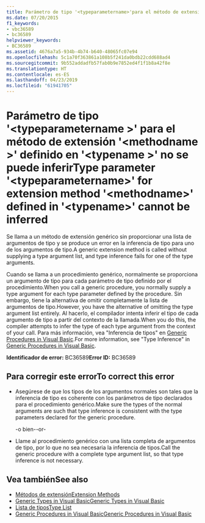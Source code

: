 ```yaml
---
title: Parámetro de tipo '<typeparametername>'para el método de extensión'<methodname>'definido en'<typename>' no se puede inferir
ms.date: 07/20/2015
f1_keywords:
- vbc36589
- bc36589
helpviewer_keywords:
- BC36589
ms.assetid: 4676a7a5-934b-4b74-b640-48065fc07e94
ms.openlocfilehash: 5c1a70f363861a108b5f241da0bdb22cdd688ad4
ms.sourcegitcommit: 9b552addadfb57fab0b9e7852ed4f1f1b8a42f8e
ms.translationtype: HT
ms.contentlocale: es-ES
ms.lasthandoff: 04/23/2019
ms.locfileid: "61941705"
---
```

# <a name="type-parameter-typeparametername-for-extension-method-methodname-defined-in-typename-cannot-be-inferred"></a><span data-ttu-id="6628d-102">Parámetro de tipo '\<typeparametername >' para el método de extensión '\<methodname >' definido en '\<typename >' no se puede inferir</span><span class="sxs-lookup"><span data-stu-id="6628d-102">Type parameter '\<typeparametername>' for extension method '\<methodname>' defined in '\<typename>' cannot be inferred</span></span>
<span data-ttu-id="6628d-103">Se llama a un método de extensión genérico sin proporcionar una lista de argumentos de tipo y se produce un error en la inferencia de tipo para uno de los argumentos de tipo.</span><span class="sxs-lookup"><span data-stu-id="6628d-103">A generic extension method is called without supplying a type argument list, and type inference fails for one of the type arguments.</span></span>  
  
 <span data-ttu-id="6628d-104">Cuando se llama a un procedimiento genérico, normalmente se proporciona un argumento de tipo para cada parámetro de tipo definido por el procedimiento.</span><span class="sxs-lookup"><span data-stu-id="6628d-104">When you call a generic procedure, you normally supply a type argument for each type parameter defined by the procedure.</span></span> <span data-ttu-id="6628d-105">Sin embargo, tiene la alternativa de omitir completamente la lista de argumentos de tipo.</span><span class="sxs-lookup"><span data-stu-id="6628d-105">However, you have the alternative of omitting the type argument list entirely.</span></span> <span data-ttu-id="6628d-106">Al hacerlo, el compilador intenta inferir el tipo de cada argumento de tipo a partir del contexto de la llamada.</span><span class="sxs-lookup"><span data-stu-id="6628d-106">When you do this, the compiler attempts to infer the type of each type argument from the context of your call.</span></span> <span data-ttu-id="6628d-107">Para más información, vea "Inferencia de tipos" en [Generic Procedures in Visual Basic](../../visual-basic/programming-guide/language-features/data-types/generic-procedures.md).</span><span class="sxs-lookup"><span data-stu-id="6628d-107">For more information, see "Type Inference" in [Generic Procedures in Visual Basic](../../visual-basic/programming-guide/language-features/data-types/generic-procedures.md).</span></span>  
  
 <span data-ttu-id="6628d-108">**Identificador de error:** BC36589</span><span class="sxs-lookup"><span data-stu-id="6628d-108">**Error ID:** BC36589</span></span>  
  
## <a name="to-correct-this-error"></a><span data-ttu-id="6628d-109">Para corregir este error</span><span class="sxs-lookup"><span data-stu-id="6628d-109">To correct this error</span></span>  
  
- <span data-ttu-id="6628d-110">Asegúrese de que los tipos de los argumentos normales son tales que la inferencia de tipo es coherente con los parámetros de tipo declarados para el procedimiento genérico.</span><span class="sxs-lookup"><span data-stu-id="6628d-110">Make sure the types of the normal arguments are such that type inference is consistent with the type parameters declared for the generic procedure.</span></span>  
  
     <span data-ttu-id="6628d-111">-o bien-</span><span class="sxs-lookup"><span data-stu-id="6628d-111">-or-</span></span>  
  
- <span data-ttu-id="6628d-112">Llame al procedimiento genérico con una lista completa de argumentos de tipo, por lo que no sea necesaria la inferencia de tipos.</span><span class="sxs-lookup"><span data-stu-id="6628d-112">Call the generic procedure with a complete type argument list, so that type inference is not necessary.</span></span>  
  
## <a name="see-also"></a><span data-ttu-id="6628d-113">Vea también</span><span class="sxs-lookup"><span data-stu-id="6628d-113">See also</span></span>

- [<span data-ttu-id="6628d-114">Métodos de extensión</span><span class="sxs-lookup"><span data-stu-id="6628d-114">Extension Methods</span></span>](../../visual-basic/programming-guide/language-features/procedures/extension-methods.md)
- [<span data-ttu-id="6628d-115">Generic Types in Visual Basic</span><span class="sxs-lookup"><span data-stu-id="6628d-115">Generic Types in Visual Basic</span></span>](../../visual-basic/programming-guide/language-features/data-types/generic-types.md)
- [<span data-ttu-id="6628d-116">Lista de tipos</span><span class="sxs-lookup"><span data-stu-id="6628d-116">Type List</span></span>](../../visual-basic/language-reference/statements/type-list.md)
- [<span data-ttu-id="6628d-117">Generic Procedures in Visual Basic</span><span class="sxs-lookup"><span data-stu-id="6628d-117">Generic Procedures in Visual Basic</span></span>](../../visual-basic/programming-guide/language-features/data-types/generic-procedures.md)
